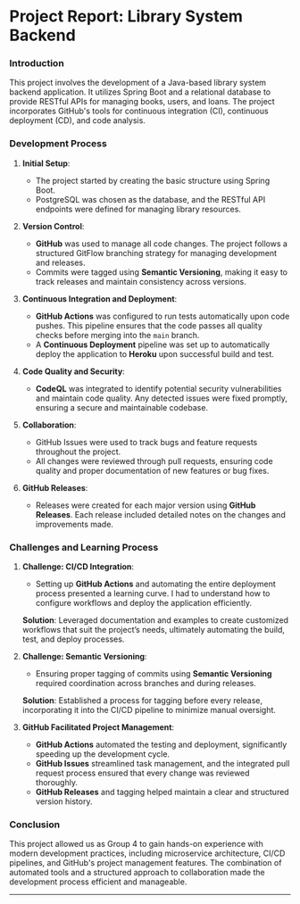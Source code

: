 # Project Report: Library System Backend

### Introduction
This project involves the development of a Java-based library system backend application. It utilizes Spring Boot and a relational database to provide RESTful APIs for managing books, users, and loans. The project incorporates GitHub's tools for continuous integration (CI), continuous deployment (CD), and code analysis.

### Development Process

1. **Initial Setup**:
   - The project started by creating the basic structure using Spring Boot.
   - PostgreSQL was chosen as the database, and the RESTful API endpoints were defined for managing library resources.

2. **Version Control**:
   - **GitHub** was used to manage all code changes. The project follows a structured GitFlow branching strategy for managing development and releases.
   - Commits were tagged using **Semantic Versioning**, making it easy to track releases and maintain consistency across versions.

3. **Continuous Integration and Deployment**:
   - **GitHub Actions** was configured to run tests automatically upon code pushes. This pipeline ensures that the code passes all quality checks before merging into the `main` branch.
   - A **Continuous Deployment** pipeline was set up to automatically deploy the application to **Heroku** upon successful build and test.
   
4. **Code Quality and Security**:
   - **CodeQL** was integrated to identify potential security vulnerabilities and maintain code quality. Any detected issues were fixed promptly, ensuring a secure and maintainable codebase.
   
5. **Collaboration**:
   - GitHub Issues were used to track bugs and feature requests throughout the project.
   - All changes were reviewed through pull requests, ensuring code quality and proper documentation of new features or bug fixes.
   
6. **GitHub Releases**:
   - Releases were created for each major version using **GitHub Releases**. Each release included detailed notes on the changes and improvements made.

### Challenges and Learning Process

1. **Challenge: CI/CD Integration**:
   - Setting up **GitHub Actions** and automating the entire deployment process presented a learning curve. I had to understand how to configure workflows and deploy the application efficiently.
   
   **Solution**: Leveraged documentation and examples to create customized workflows that suit the project’s needs, ultimately automating the build, test, and deploy processes.

2. **Challenge: Semantic Versioning**:
   - Ensuring proper tagging of commits using **Semantic Versioning** required coordination across branches and during releases.

   **Solution**: Established a process for tagging before every release, incorporating it into the CI/CD pipeline to minimize manual oversight.

3. **GitHub Facilitated Project Management**:
   - **GitHub Actions** automated the testing and deployment, significantly speeding up the development cycle.
   - **GitHub Issues** streamlined task management, and the integrated pull request process ensured that every change was reviewed thoroughly.
   - **GitHub Releases** and tagging helped maintain a clear and structured version history.

### Conclusion
This project allowed us as Group 4 to gain hands-on experience with modern development practices, including microservice architecture, CI/CD pipelines, and GitHub's project management features. The combination of automated tools and a structured approach to collaboration made the development process efficient and manageable.

---
